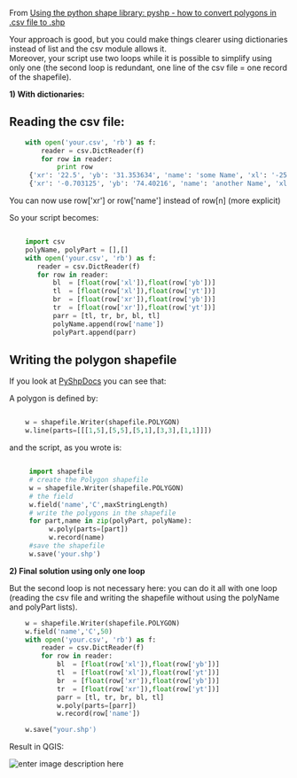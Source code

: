 From [Using the python shape library: pyshp - how to convert polygons in .csv file to .shp](http://gis.stackexchange.com/questions/70786/using-the-python-shape-library-pyshp-how-to-convert-polygons-in-csv-file-to)


Your approach is good, but you could make things clearer using dictionaries instead of list and the csv module allows it.   
Moreover, your script use two loops while it is possible to simplify using only one (the second loop is redundant, one line of the csv file = one record of the shapefile).

**1) With dictionaries:**

Reading the csv file:
--------------------

```python
    with open('your.csv', 'rb') as f:
        reader = csv.DictReader(f)
        for row in reader:
            print row
     {'xr': '22.5', 'yb': '31.353634', 'name': 'some Name', 'xl': '-25.3125', 'yt': '47.517193'}
     {'xr': '-0.703125', 'yb': '74.40216', 'name': 'another Name', 'xl': '-103.359375', 'yt': '80.87282'} 
```

You can now use row['xr'] or row['name']  instead of row[n] (more explicit) 

So your script becomes:

```python

    import csv
    polyName, polyPart = [],[]
    with open('your.csv', 'rb') as f:
       reader = csv.DictReader(f)
       for row in reader:
           bl  = [float(row['xl']),float(row['yb'])]
           tl  = [float(row['xl']),float(row['yt'])]
           br  = [float(row['xr']),float(row['yb'])]
           tr  = [float(row['xr']),float(row['yt'])]
           parr = [tl, tr, br, bl, tl]
           polyName.append(row['name'])
           polyPart.append(parr)
```

Writing the polygon shapefile
--------------------  

If you look at [PyShpDocs][1] you can see that:

A polygon is defined by:

```python

    w = shapefile.Writer(shapefile.POLYGON)
    w.line(parts=[[[1,5],[5,5],[5,1],[3,3],[1,1]]])
```

and the script, as you  wrote is:

```python

     import shapefile
     # create the Polygon shapefile
     w = shapefile.Writer(shapefile.POLYGON)
     # the field
     w.field('name','C',maxStringLength)
     # write the polygons in the shapefile
     for part,name in zip(polyPart, polyName):
          w.poly(parts=[part])
          w.record(name) 
     #save the shapefile
     w.save('your.shp')
```

**2) Final solution using only one loop** 

But the second loop is not necessary here: you can do it all with one loop (reading the csv file and writing the shapefile without using the polyName and polyPart lists).

```python
    w = shapefile.Writer(shapefile.POLYGON)
    w.field('name','C',50)
    with open('your.csv', 'rb') as f:
        reader = csv.DictReader(f)
        for row in reader:
            bl  = [float(row['xl']),float(row['yb'])]
            tl  = [float(row['xl']),float(row['yt'])]
            br  = [float(row['xr']),float(row['yb'])]
            tr  = [float(row['xr']),float(row['yt'])]
            parr = [tl, tr, br, bl, tl]
            w.poly(parts=[parr])
            w.record(row['name'])

    w.save("your.shp')
```


Result in QGIS:  

![enter image description here][2]


  [1]: http://code.google.com/p/pyshp/wiki/PyShpDocs
  [2]: http://i.stack.imgur.com/hNMLC.jpg
